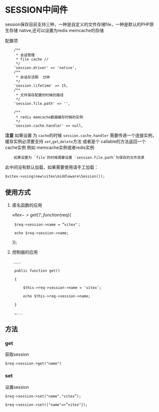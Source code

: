 # SESSION中间件


session保存目前支持三种，一种是自定义的文件存储file，一种是默认的PHP原生存储 native,还可以设置为redis memcache的存储


配置项

```
    /**
     * 会话管理
     * file cache //
     */
    'session.driver' => 'native',
    /**
     * 会话存活期  分钟
     */
    'session.lifetime' => 15,
    /**
     * 文件保存配置的时候的路径
     */
    'session.file.path' => '',

    /**
     * redis memcache数据缓存时候的实例
     */
    'session.cache.handler' => null,
```

**注意** 如果设置 为 `cache`的时候 `session.cache.handler` 需要传递一个连接实例，缓存实例必须要支持 `set`,`get`,`delete`方法 或者是个 callable的方法返回一个cache实例
例如 memcache实例或者redis实例
        
        如果设置为 `file`的时候需要设置 `session.file.path`为保存的文件目录

此中间没有默认加载，如果需要使用请手工加载： 

`$vitex->using(new\vitex\middleware\Session());`

## 使用方式

1. 匿名函数的应用
   
   	$vitex->get(‘/‘,function($req){
   
   		$req->session->name = “vitex"；
   
   		echo $req->session->name;
   
   	});
   
2. 控制器的应用
   
   ​       …...

		public function get()

		{

			$this->req->session->name = 'vitex';

			echo $this->req->session->name;

		}

		…...

## 方法

### get

获取session

`$req->session->get("name")`

### set

设置session

`$req->session->set("name","vitex”);`

`$req->session->set(["name"=>”vitex"]);`